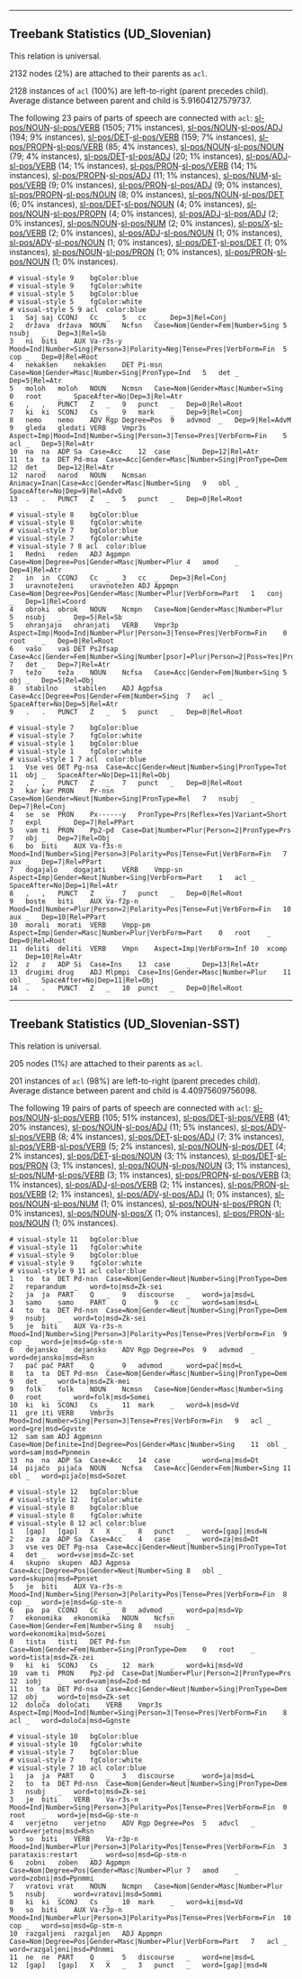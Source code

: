 

--------------------------------------------------------------------------------

## Treebank Statistics (UD_Slovenian)

This relation is universal.

2132 nodes (2%) are attached to their parents as `acl`.

2128 instances of `acl` (100%) are left-to-right (parent precedes child).
Average distance between parent and child is 5.91604127579737.

The following 23 pairs of parts of speech are connected with `acl`: [sl-pos/NOUN]()-[sl-pos/VERB]() (1505; 71% instances), [sl-pos/NOUN]()-[sl-pos/ADJ]() (194; 9% instances), [sl-pos/DET]()-[sl-pos/VERB]() (159; 7% instances), [sl-pos/PROPN]()-[sl-pos/VERB]() (85; 4% instances), [sl-pos/NOUN]()-[sl-pos/NOUN]() (79; 4% instances), [sl-pos/DET]()-[sl-pos/ADJ]() (20; 1% instances), [sl-pos/ADJ]()-[sl-pos/VERB]() (14; 1% instances), [sl-pos/PRON]()-[sl-pos/VERB]() (14; 1% instances), [sl-pos/PROPN]()-[sl-pos/ADJ]() (11; 1% instances), [sl-pos/NUM]()-[sl-pos/VERB]() (9; 0% instances), [sl-pos/PRON]()-[sl-pos/ADJ]() (9; 0% instances), [sl-pos/PROPN]()-[sl-pos/NOUN]() (8; 0% instances), [sl-pos/NOUN]()-[sl-pos/DET]() (6; 0% instances), [sl-pos/DET]()-[sl-pos/NOUN]() (4; 0% instances), [sl-pos/NOUN]()-[sl-pos/PROPN]() (4; 0% instances), [sl-pos/ADJ]()-[sl-pos/ADJ]() (2; 0% instances), [sl-pos/NOUN]()-[sl-pos/NUM]() (2; 0% instances), [sl-pos/X]()-[sl-pos/VERB]() (2; 0% instances), [sl-pos/ADJ]()-[sl-pos/NOUN]() (1; 0% instances), [sl-pos/ADV]()-[sl-pos/NOUN]() (1; 0% instances), [sl-pos/DET]()-[sl-pos/DET]() (1; 0% instances), [sl-pos/NOUN]()-[sl-pos/PRON]() (1; 0% instances), [sl-pos/PRON]()-[sl-pos/NOUN]() (1; 0% instances).


~~~ conllu
# visual-style 9	bgColor:blue
# visual-style 9	fgColor:white
# visual-style 5	bgColor:blue
# visual-style 5	fgColor:white
# visual-style 5 9 acl	color:blue
1	Saj	saj	CCONJ	Cc	_	5	cc	_	Dep=3|Rel=Conj
2	država	država	NOUN	Ncfsn	Case=Nom|Gender=Fem|Number=Sing	5	nsubj	_	Dep=3|Rel=Sb
3	ni	biti	AUX	Va-r3s-y	Mood=Ind|Number=Sing|Person=3|Polarity=Neg|Tense=Pres|VerbForm=Fin	5	cop	_	Dep=0|Rel=Root
4	nekakšen	nekakšen	DET	Pi-msn	Case=Nom|Gender=Masc|Number=Sing|PronType=Ind	5	det	_	Dep=5|Rel=Atr
5	moloh	moloh	NOUN	Ncmsn	Case=Nom|Gender=Masc|Number=Sing	0	root	_	SpaceAfter=No|Dep=3|Rel=Atr
6	,	,	PUNCT	Z	_	9	punct	_	Dep=0|Rel=Root
7	ki	ki	SCONJ	Cs	_	9	mark	_	Dep=9|Rel=Conj
8	nemo	nemo	ADV	Rgp	Degree=Pos	9	advmod	_	Dep=9|Rel=AdvM
9	gleda	gledati	VERB	Vmpr3s	Aspect=Imp|Mood=Ind|Number=Sing|Person=3|Tense=Pres|VerbForm=Fin	5	acl	_	Dep=5|Rel=Atr
10	na	na	ADP	Sa	Case=Acc	12	case	_	Dep=12|Rel=Atr
11	ta	ta	DET	Pd-msa	Case=Acc|Gender=Masc|Number=Sing|PronType=Dem	12	det	_	Dep=12|Rel=Atr
12	narod	narod	NOUN	Ncmsan	Animacy=Inan|Case=Acc|Gender=Masc|Number=Sing	9	obl	_	SpaceAfter=No|Dep=9|Rel=AdvO
13	.	.	PUNCT	Z	_	5	punct	_	Dep=0|Rel=Root

~~~


~~~ conllu
# visual-style 8	bgColor:blue
# visual-style 8	fgColor:white
# visual-style 7	bgColor:blue
# visual-style 7	fgColor:white
# visual-style 7 8 acl	color:blue
1	Redni	reden	ADJ	Agpmpn	Case=Nom|Degree=Pos|Gender=Masc|Number=Plur	4	amod	_	Dep=4|Rel=Atr
2	in	in	CCONJ	Cc	_	3	cc	_	Dep=3|Rel=Conj
3	uravnoteženi	uravnotežen	ADJ	Appmpn	Case=Nom|Degree=Pos|Gender=Masc|Number=Plur|VerbForm=Part	1	conj	_	Dep=1|Rel=Coord
4	obroki	obrok	NOUN	Ncmpn	Case=Nom|Gender=Masc|Number=Plur	5	nsubj	_	Dep=5|Rel=Sb
5	ohranjajo	ohranjati	VERB	Vmpr3p	Aspect=Imp|Mood=Ind|Number=Plur|Person=3|Tense=Pres|VerbForm=Fin	0	root	_	Dep=0|Rel=Root
6	vašo	vaš	DET	Ps2fsap	Case=Acc|Gender=Fem|Number=Sing|Number[psor]=Plur|Person=2|Poss=Yes|PronType=Prs	7	det	_	Dep=7|Rel=Atr
7	težo	teža	NOUN	Ncfsa	Case=Acc|Gender=Fem|Number=Sing	5	obj	_	Dep=5|Rel=Obj
8	stabilno	stabilen	ADJ	Agpfsa	Case=Acc|Degree=Pos|Gender=Fem|Number=Sing	7	acl	_	SpaceAfter=No|Dep=5|Rel=Atr
9	.	.	PUNCT	Z	_	5	punct	_	Dep=0|Rel=Root

~~~


~~~ conllu
# visual-style 7	bgColor:blue
# visual-style 7	fgColor:white
# visual-style 1	bgColor:blue
# visual-style 1	fgColor:white
# visual-style 1 7 acl	color:blue
1	Vse	ves	DET	Pg-nsa	Case=Acc|Gender=Neut|Number=Sing|PronType=Tot	11	obj	_	SpaceAfter=No|Dep=11|Rel=Obj
2	,	,	PUNCT	Z	_	7	punct	_	Dep=0|Rel=Root
3	kar	kar	PRON	Pr-nsn	Case=Nom|Gender=Neut|Number=Sing|PronType=Rel	7	nsubj	_	Dep=7|Rel=Conj
4	se	se	PRON	Px------y	PronType=Prs|Reflex=Yes|Variant=Short	7	expl	_	Dep=7|Rel=PPart
5	vam	ti	PRON	Pp2-pd	Case=Dat|Number=Plur|Person=2|PronType=Prs	7	obj	_	Dep=7|Rel=Obj
6	bo	biti	AUX	Va-f3s-n	Mood=Ind|Number=Sing|Person=3|Polarity=Pos|Tense=Fut|VerbForm=Fin	7	aux	_	Dep=7|Rel=PPart
7	dogajalo	dogajati	VERB	Vmpp-sn	Aspect=Imp|Gender=Neut|Number=Sing|VerbForm=Part	1	acl	_	SpaceAfter=No|Dep=1|Rel=Atr
8	,	,	PUNCT	Z	_	7	punct	_	Dep=0|Rel=Root
9	boste	biti	AUX	Va-f2p-n	Mood=Ind|Number=Plur|Person=2|Polarity=Pos|Tense=Fut|VerbForm=Fin	10	aux	_	Dep=10|Rel=PPart
10	morali	morati	VERB	Vmpp-pm	Aspect=Imp|Gender=Masc|Number=Plur|VerbForm=Part	0	root	_	Dep=0|Rel=Root
11	deliti	deliti	VERB	Vmpn	Aspect=Imp|VerbForm=Inf	10	xcomp	_	Dep=10|Rel=Atr
12	z	z	ADP	Si	Case=Ins	13	case	_	Dep=13|Rel=Atr
13	drugimi	drug	ADJ	Mlpmpi	Case=Ins|Gender=Masc|Number=Plur	11	obl	_	SpaceAfter=No|Dep=11|Rel=Obj
14	.	.	PUNCT	Z	_	10	punct	_	Dep=0|Rel=Root

~~~




--------------------------------------------------------------------------------

## Treebank Statistics (UD_Slovenian-SST)

This relation is universal.

205 nodes (1%) are attached to their parents as `acl`.

201 instances of `acl` (98%) are left-to-right (parent precedes child).
Average distance between parent and child is 4.40975609756098.

The following 19 pairs of parts of speech are connected with `acl`: [sl-pos/NOUN]()-[sl-pos/VERB]() (105; 51% instances), [sl-pos/DET]()-[sl-pos/VERB]() (41; 20% instances), [sl-pos/NOUN]()-[sl-pos/ADJ]() (11; 5% instances), [sl-pos/ADV]()-[sl-pos/VERB]() (8; 4% instances), [sl-pos/DET]()-[sl-pos/ADJ]() (7; 3% instances), [sl-pos/VERB]()-[sl-pos/VERB]() (5; 2% instances), [sl-pos/NOUN]()-[sl-pos/DET]() (4; 2% instances), [sl-pos/DET]()-[sl-pos/NOUN]() (3; 1% instances), [sl-pos/DET]()-[sl-pos/PRON]() (3; 1% instances), [sl-pos/NOUN]()-[sl-pos/NOUN]() (3; 1% instances), [sl-pos/NUM]()-[sl-pos/VERB]() (3; 1% instances), [sl-pos/PROPN]()-[sl-pos/VERB]() (3; 1% instances), [sl-pos/ADJ]()-[sl-pos/VERB]() (2; 1% instances), [sl-pos/PRON]()-[sl-pos/VERB]() (2; 1% instances), [sl-pos/ADV]()-[sl-pos/ADJ]() (1; 0% instances), [sl-pos/NOUN]()-[sl-pos/NUM]() (1; 0% instances), [sl-pos/NOUN]()-[sl-pos/PRON]() (1; 0% instances), [sl-pos/NOUN]()-[sl-pos/X]() (1; 0% instances), [sl-pos/PRON]()-[sl-pos/NOUN]() (1; 0% instances).


~~~ conllu
# visual-style 11	bgColor:blue
# visual-style 11	fgColor:white
# visual-style 9	bgColor:blue
# visual-style 9	fgColor:white
# visual-style 9 11 acl	color:blue
1	to	ta	DET	Pd-nsn	Case=Nom|Gender=Neut|Number=Sing|PronType=Dem	2	reparandum	_	word=to|msd=Zk-sei
2	ja	ja	PART	Q	_	9	discourse	_	word=ja|msd=L
3	samo	samo	PART	Q	_	9	cc	_	word=sam|msd=L
4	to	ta	DET	Pd-nsn	Case=Nom|Gender=Neut|Number=Sing|PronType=Dem	9	nsubj	_	word=to|msd=Zk-sei
5	je	biti	AUX	Va-r3s-n	Mood=Ind|Number=Sing|Person=3|Polarity=Pos|Tense=Pres|VerbForm=Fin	9	cop	_	word=je|msd=Gp-ste-n
6	dejansko	dejansko	ADV	Rgp	Degree=Pos	9	advmod	_	word=dejansko|msd=Rsn
7	pač	pač	PART	Q	_	9	advmod	_	word=pač|msd=L
8	ta	ta	DET	Pd-msn	Case=Nom|Gender=Masc|Number=Sing|PronType=Dem	9	det	_	word=ta|msd=Zk-mei
9	folk	folk	NOUN	Ncmsn	Case=Nom|Gender=Masc|Number=Sing	0	root	_	word=folk|msd=Somei
10	ki	ki	SCONJ	Cs	_	11	mark	_	word=k|msd=Vd
11	gre	iti	VERB	Vmbr3s	Mood=Ind|Number=Sing|Person=3|Tense=Pres|VerbForm=Fin	9	acl	_	word=gre|msd=Ggvste
12	sam	sam	ADJ	Agpmsnn	Case=Nom|Definite=Ind|Degree=Pos|Gender=Masc|Number=Sing	11	obl	_	word=sam|msd=Ppnmein
13	na	na	ADP	Sa	Case=Acc	14	case	_	word=na|msd=Dt
14	pijačo	pijača	NOUN	Ncfsa	Case=Acc|Gender=Fem|Number=Sing	11	obl	_	word=pijačo|msd=Sozet

~~~


~~~ conllu
# visual-style 12	bgColor:blue
# visual-style 12	fgColor:white
# visual-style 8	bgColor:blue
# visual-style 8	fgColor:white
# visual-style 8 12 acl	color:blue
1	[gap]	[gap]	X	X	_	8	punct	_	word=[gap]|msd=N
2	za	za	ADP	Sa	Case=Acc	4	case	_	word=za|msd=Dt
3	vse	ves	DET	Pg-nsa	Case=Acc|Gender=Neut|Number=Sing|PronType=Tot	4	det	_	word=vse|msd=Zc-set
4	skupno	skupen	ADJ	Agpnsa	Case=Acc|Degree=Pos|Gender=Neut|Number=Sing	8	obl	_	word=skupno|msd=Ppnset
5	je	biti	AUX	Va-r3s-n	Mood=Ind|Number=Sing|Person=3|Polarity=Pos|Tense=Pres|VerbForm=Fin	8	cop	_	word=je|msd=Gp-ste-n
6	pa	pa	CCONJ	Cc	_	8	advmod	_	word=pa|msd=Vp
7	ekonomika	ekonomika	NOUN	Ncfsn	Case=Nom|Gender=Fem|Number=Sing	8	nsubj	_	word=ekonomika|msd=Sozei
8	tista	tisti	DET	Pd-fsn	Case=Nom|Gender=Fem|Number=Sing|PronType=Dem	0	root	_	word=tista|msd=Zk-zei
9	ki	ki	SCONJ	Cs	_	12	mark	_	word=ki|msd=Vd
10	vam	ti	PRON	Pp2-pd	Case=Dat|Number=Plur|Person=2|PronType=Prs	12	iobj	_	word=vam|msd=Zod-md
11	to	ta	DET	Pd-nsa	Case=Acc|Gender=Neut|Number=Sing|PronType=Dem	12	obj	_	word=to|msd=Zk-set
12	določa	določati	VERB	Vmpr3s	Aspect=Imp|Mood=Ind|Number=Sing|Person=3|Tense=Pres|VerbForm=Fin	8	acl	_	word=določa|msd=Ggnste

~~~


~~~ conllu
# visual-style 10	bgColor:blue
# visual-style 10	fgColor:white
# visual-style 7	bgColor:blue
# visual-style 7	fgColor:white
# visual-style 7 10 acl	color:blue
1	ja	ja	PART	Q	_	3	discourse	_	word=ja|msd=L
2	to	ta	DET	Pd-nsn	Case=Nom|Gender=Neut|Number=Sing|PronType=Dem	3	nsubj	_	word=to|msd=Zk-sei
3	je	biti	VERB	Va-r3s-n	Mood=Ind|Number=Sing|Person=3|Polarity=Pos|Tense=Pres|VerbForm=Fin	0	root	_	word=je|msd=Gp-ste-n
4	verjetno	verjetno	ADV	Rgp	Degree=Pos	5	advcl	_	word=verjetno|msd=Rsn
5	so	biti	VERB	Va-r3p-n	Mood=Ind|Number=Plur|Person=3|Polarity=Pos|Tense=Pres|VerbForm=Fin	3	parataxis:restart	_	word=so|msd=Gp-stm-n
6	zobni	zoben	ADJ	Agpmpn	Case=Nom|Degree=Pos|Gender=Masc|Number=Plur	7	amod	_	word=zobni|msd=Ppnmmi
7	vratovi	vrat	NOUN	Ncmpn	Case=Nom|Gender=Masc|Number=Plur	5	nsubj	_	word=vratovi|msd=Sommi
8	ki	ki	SCONJ	Cs	_	10	mark	_	word=ki|msd=Vd
9	so	biti	AUX	Va-r3p-n	Mood=Ind|Number=Plur|Person=3|Polarity=Pos|Tense=Pres|VerbForm=Fin	10	cop	_	word=so|msd=Gp-stm-n
10	razgaljeni	razgaljen	ADJ	Appmpn	Case=Nom|Degree=Pos|Gender=Masc|Number=Plur|VerbForm=Part	7	acl	_	word=razgaljeni|msd=Pdnmmi
11	ne	ne	PART	Q	_	5	discourse	_	word=ne|msd=L
12	[gap]	[gap]	X	X	_	3	punct	_	word=[gap]|msd=N

~~~


